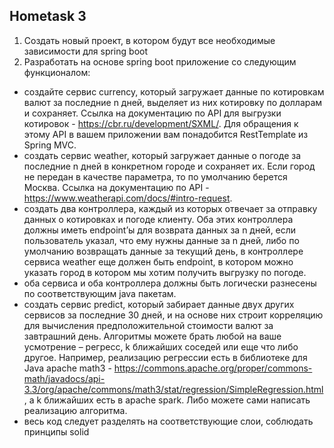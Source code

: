 ## Hometask 3

1.	Создать новый проект, в котором будут все необходимые зависимости для spring boot
2.	Разработать на основе spring boot приложение со следующим функционалом: 
- создайте сервис currency, который загружает данные по котировкам валют за последние n дней, выделяет из них котировку по долларам и сохраняет. Ссылка на документацию по API для выгрузки котировок - https://cbr.ru/development/SXML/. Для обращения к этому API в вашем приложении вам понадобится RestTemplate из Spring MVC. 
- создать сервис weather, который загружает данные о погоде за последние n дней в конкретном городе и сохраняет их. Если город не передан в качестве параметра, то по умолчанию берется Москва. Ссылка на документацию по API - https://www.weatherapi.com/docs/#intro-request. 
- создать два контроллера, каждый из которых отвечает за отправку данных о котировках и погоде клиенту. Оба этих контроллера должны иметь endpoint’ы для возврата данных за n дней, если пользователь указал, что ему нужны данные за n дней, либо по умолчанию возвращать данные за текущий день, в контроллере сервиса weather еще должен быть endpoint, в котором можно указать город в котором мы хотим получить выгрузку по погоде. 
- оба сервиса и оба контроллера должны быть логически разнесены по соответствующим java пакетам. 
- создать сервис predict, который забирает данные двух других сервисов за последние 30 дней, и на основе них строит корреляцию для вычисления предположительной стоимости валют за завтрашний день. Алгоритмы можете брать любой на ваше усмотрение – регресс, k ближайших соседей или еще что либо другое. Например, реализацию регрессии есть в библиотеке для Java apache math3 - https://commons.apache.org/proper/commons-math/javadocs/api-3.3/org/apache/commons/math3/stat/regression/SimpleRegression.html , а k ближайших есть в apache spark. Либо можете сами написать реализацию алгоритма. 
- весь код следует разделять на соответствующие слои, соблюдать принципы solid